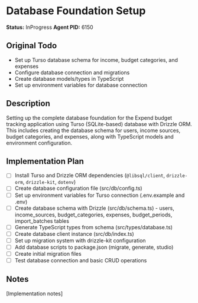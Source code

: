 # Database Foundation Setup

**Status:** InProgress
**Agent PID:** 6150

## Original Todo

- Set up Turso database schema for income, budget categories, and expenses
- Configure database connection and migrations
- Create database models/types in TypeScript
- Set up environment variables for database connection

## Description

Setting up the complete database foundation for the Expend budget tracking application using Turso (SQLite-based) database with Drizzle ORM. This includes creating the database schema for users, income sources, budget categories, and expenses, along with TypeScript models and environment configuration.

## Implementation Plan

- [ ] Install Turso and Drizzle ORM dependencies (`@libsql/client`, `drizzle-orm`, `drizzle-kit`, `dotenv`)
- [ ] Create database configuration file (src/db/config.ts)
- [ ] Set up environment variables for Turso connection (.env.example and .env)
- [ ] Create database schema with Drizzle (src/db/schema.ts) - users, income_sources, budget_categories, expenses, budget_periods, import_batches tables
- [ ] Generate TypeScript types from schema (src/types/database.ts)
- [ ] Create database client instance (src/db/index.ts)
- [ ] Set up migration system with drizzle-kit configuration
- [ ] Add database scripts to package.json (migrate, generate, studio)
- [ ] Create initial migration files
- [ ] Test database connection and basic CRUD operations

## Notes

[Implementation notes]
